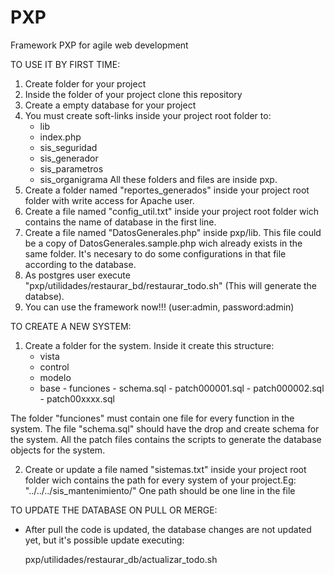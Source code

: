 PXP
===

Framework PXP for agile web development

TO USE IT BY FIRST TIME:

1. Create folder for your project
2. Inside the folder of your project clone this repository
3. Create a empty database for your project
4. You must create soft-links inside your project root folder to: 
    * lib
    * index.php
    * sis_seguridad
    * sis_generador
    * sis_parametros
    * sis_organigrama
  All these folders and files are inside pxp.
5. Create a folder named "reportes_generados" inside your project root folder with write access for Apache user.
6. Create a file named "config_util.txt" inside your project root folder wich contains the name of database in the first line.
7. Create a file named "DatosGenerales.php" inside pxp/lib. This file could be a copy of DatosGenerales.sample.php wich already exists in the same folder.
  It's necesary to do some configurations in that file according to the database.
8. As postgres user execute "pxp/utilidades/restaurar_bd/restaurar_todo.sh" (This will generate the databse).
9. You can use the framework now!!! (user:admin, password:admin)

TO CREATE A NEW SYSTEM:

1. Create a folder for the system. Inside it create this structure:
    * vista
    * control
    * modelo
    * base  -  funciones
            -  schema.sql
            -  patch000001.sql
            -  patch000002.sql
            -  patch00xxxx.sql

  The folder "funciones" must contain one file for every function in the system. The file "schema.sql" should have the drop and create schema
  for the system. All the patch files contains the scripts to generate the database objects for the system.

2. Create or update a file named "sistemas.txt" inside your project root folder wich contains the path for every system of your project.Eg:
  "../../../sis_mantenimiento/"
  One path should be one line in the file

TO UPDATE THE DATABASE ON PULL OR MERGE:

* After pull the code is updated, the database changes are  not updated yet, but it's possible update executing:

  pxp/utilidades/restaurar_db/actualizar_todo.sh



